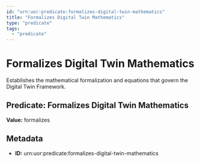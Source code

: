 ```yaml
---
id: "urn:uor:predicate:formalizes-digital-twin-mathematics"
title: "Formalizes Digital Twin Mathematics"
type: "predicate"
tags:
  - "predicate"
---
```


# Formalizes Digital Twin Mathematics

Establishes the mathematical formalization and equations that govern the Digital Twin Framework.

## Predicate: Formalizes Digital Twin Mathematics

**Value:** formalizes

## Metadata

- **ID:** urn:uor:predicate:formalizes-digital-twin-mathematics
